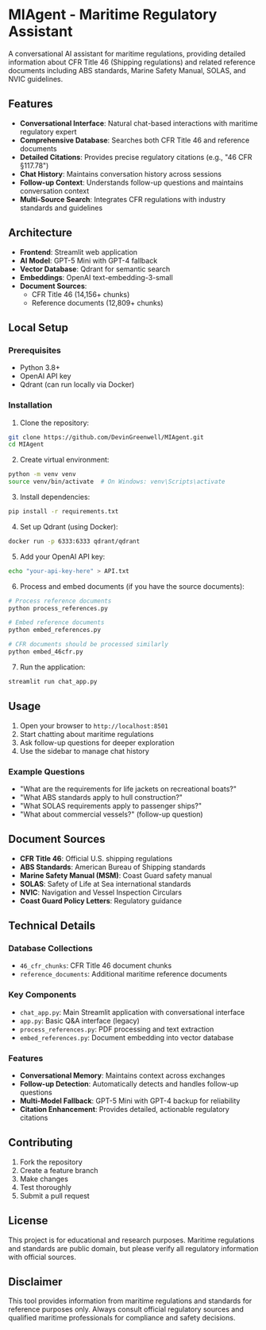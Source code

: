 # MIAgent - Maritime Regulatory Assistant

A conversational AI assistant for maritime regulations, providing detailed information about CFR Title 46 (Shipping regulations) and related reference documents including ABS standards, Marine Safety Manual, SOLAS, and NVIC guidelines.

## Features

- **Conversational Interface**: Natural chat-based interactions with maritime regulatory expert
- **Comprehensive Database**: Searches both CFR Title 46 and reference documents
- **Detailed Citations**: Provides precise regulatory citations (e.g., "46 CFR §117.78")
- **Chat History**: Maintains conversation history across sessions
- **Follow-up Context**: Understands follow-up questions and maintains conversation context
- **Multi-Source Search**: Integrates CFR regulations with industry standards and guidelines

## Architecture

- **Frontend**: Streamlit web application
- **AI Model**: GPT-5 Mini with GPT-4 fallback
- **Vector Database**: Qdrant for semantic search
- **Embeddings**: OpenAI text-embedding-3-small
- **Document Sources**: 
  - CFR Title 46 (14,156+ chunks)
  - Reference documents (12,809+ chunks)

## Local Setup

### Prerequisites

- Python 3.8+
- OpenAI API key
- Qdrant (can run locally via Docker)

### Installation

1. Clone the repository:
```bash
git clone https://github.com/DevinGreenwell/MIAgent.git
cd MIAgent
```

2. Create virtual environment:
```bash
python -m venv venv
source venv/bin/activate  # On Windows: venv\Scripts\activate
```

3. Install dependencies:
```bash
pip install -r requirements.txt
```

4. Set up Qdrant (using Docker):
```bash
docker run -p 6333:6333 qdrant/qdrant
```

5. Add your OpenAI API key:
```bash
echo "your-api-key-here" > API.txt
```

6. Process and embed documents (if you have the source documents):
```bash
# Process reference documents
python process_references.py

# Embed reference documents
python embed_references.py

# CFR documents should be processed similarly
python embed_46cfr.py
```

7. Run the application:
```bash
streamlit run chat_app.py
```

## Usage

1. Open your browser to `http://localhost:8501`
2. Start chatting about maritime regulations
3. Ask follow-up questions for deeper exploration
4. Use the sidebar to manage chat history

### Example Questions

- "What are the requirements for life jackets on recreational boats?"
- "What ABS standards apply to hull construction?"
- "What SOLAS requirements apply to passenger ships?"
- "What about commercial vessels?" (follow-up question)

## Document Sources

- **CFR Title 46**: Official U.S. shipping regulations
- **ABS Standards**: American Bureau of Shipping standards
- **Marine Safety Manual (MSM)**: Coast Guard safety manual
- **SOLAS**: Safety of Life at Sea international standards
- **NVIC**: Navigation and Vessel Inspection Circulars
- **Coast Guard Policy Letters**: Regulatory guidance

## Technical Details

### Database Collections
- `46_cfr_chunks`: CFR Title 46 document chunks
- `reference_documents`: Additional maritime reference documents

### Key Components
- `chat_app.py`: Main Streamlit application with conversational interface
- `app.py`: Basic Q&A interface (legacy)
- `process_references.py`: PDF processing and text extraction
- `embed_references.py`: Document embedding into vector database

### Features
- **Conversational Memory**: Maintains context across exchanges
- **Follow-up Detection**: Automatically detects and handles follow-up questions
- **Multi-Model Fallback**: GPT-5 Mini with GPT-4 backup for reliability
- **Citation Enhancement**: Provides detailed, actionable regulatory citations

## Contributing

1. Fork the repository
2. Create a feature branch
3. Make changes
4. Test thoroughly
5. Submit a pull request

## License

This project is for educational and research purposes. Maritime regulations and standards are public domain, but please verify all regulatory information with official sources.

## Disclaimer

This tool provides information from maritime regulations and standards for reference purposes only. Always consult official regulatory sources and qualified maritime professionals for compliance and safety decisions.